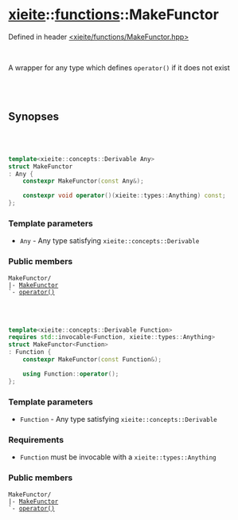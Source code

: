 # [xieite](../xieite.md)::[functions](../functions.md)::MakeFunctor
Defined in header [<xieite/functions/MakeFunctor.hpp>](../../include/xieite/functions/MakeFunctor.hpp)

<br/>

A wrapper for any type which defines `operator()` if it does not exist

<br/><br/>

## Synopses

<br/><br/>

```cpp
template<xieite::concepts::Derivable Any>
struct MakeFunctor
: Any {
	constexpr MakeFunctor(const Any&);

	constexpr void operator()(xieite::types::Anything) const;
};
```
### Template parameters
- `Any` - Any type satisfying `xieite::concepts::Derivable`
### Public members
<pre><code>MakeFunctor/
|- <a href="./MakeFunctor1/constructor.md">MakeFunctor</a>
`- <a href="./MakeFunctor1/operatorCall.md">operator()</a>
</code></pre>

<br/><br/>

```cpp
template<xieite::concepts::Derivable Function>
requires std::invocable<Function, xieite::types::Anything>
struct MakeFunctor<Function>
: Function {
	constexpr MakeFunctor(const Function&);

	using Function::operator();
};
```
### Template parameters
- `Function` - Any type satisfying `xieite::concepts::Derivable`
### Requirements
- `Function` must be invocable with a `xieite::types::Anything`
### Public members
<pre><code>MakeFunctor/
|- <a href="./MakeFunctor2/constructor.md">MakeFunctor</a>
`- <a href="./MakeFunctor2/operatorCall.md">operator()</a>
</code></pre>
